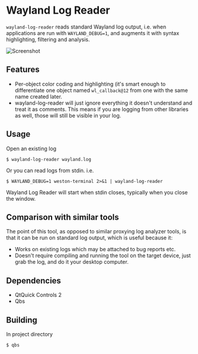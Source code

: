 # Wayland Log Reader

`wayland-log-reader` reads standard Wayland log output, i.e. when applications
are run with `WAYLAND_DEBUG=1`, and augments it with syntax highlighting,
filtering and analysis.

![Screenshot](https://i.imgur.com/BgwNvkm.png)

## Features

- Per-object color coding and highlighting (it's smart enough to differentiate
  one object named `wl_callback@12` from one with the same name created later.
- wayland-log-reader will just ignore everything it doesn't understand and
  treat it as comments. This means if you are logging from other libraries as
  well, those will still be visible in your log.

## Usage

Open an existing log

    $ wayland-log-reader wayland.log

Or you can read logs from stdin. i.e.

    $ WAYLAND_DEBUG=1 weston-terminal 2>&1 | wayland-log-reader 

Wayland Log Reader will start when stdin closes, typically when you close the window.

## Comparison with similar tools

The point of this tool, as opposed to similar proxying log analyzer tools, is
that it can be run on standard log output, which is useful because it:

- Works on existing logs which may be attached to bug reports etc.
- Doesn't require compiling and running the tool on the target device, just
  grab the log, and do it your desktop computer.

## Dependencies

- QtQuick Controls 2
- Qbs

## Building

In project directory

    $ qbs
